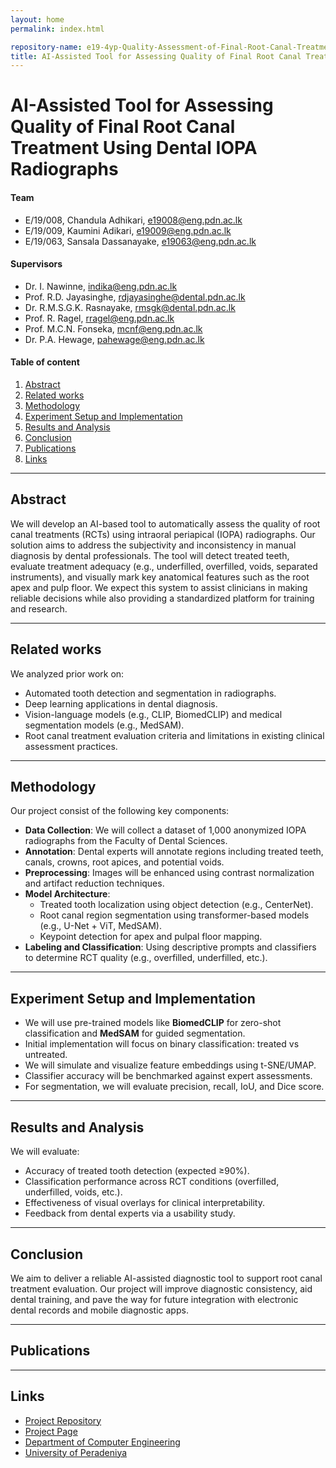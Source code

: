 ```yaml
---
layout: home
permalink: index.html

repository-name: e19-4yp-Quality-Assessment-of-Final-Root-Canal-Treatment-Using-Intra-Oral-Periapical-Radiographs
title: AI-Assisted Tool for Assessing Quality of Final Root Canal Treatment Using Dental IOPA Radiographs
---
```


# AI-Assisted Tool for Assessing Quality of Final Root Canal Treatment Using Dental IOPA Radiographs

#### Team

- E/19/008, Chandula Adhikari, [e19008@eng.pdn.ac.lk](mailto:e19008@eng.pdn.ac.lk)
- E/19/009, Kaumini Adikari, [e19009@eng.pdn.ac.lk](mailto:e19009@eng.pdn.ac.lk)
- E/19/063, Sansala Dassanayake, [e19063@eng.pdn.ac.lk](mailto:e19063@eng.pdn.ac.lk)

#### Supervisors

- Dr. I. Nawinne, [indika@eng.pdn.ac.lk](mailto:indika@eng.pdn.ac.lk)
- Prof. R.D. Jayasinghe, [rdjayasinghe@dental.pdn.ac.lk](mailto:rdjayasinghe@dental.pdn.ac.lk)
- Dr. R.M.S.G.K. Rasnayake, [rmsgk@dental.pdn.ac.lk](mailto:rmsgk@dental.pdn.ac.lk)
- Prof. R. Ragel, [rragel@eng.pdn.ac.lk](mailto:rragel@eng.pdn.ac.lk)
- Prof. M.C.N. Fonseka, [mcnf@eng.pdn.ac.lk](mailto:mcnf@eng.pdn.ac.lk)
- Dr. P.A. Hewage, [pahewage@eng.pdn.ac.lk](mailto:pahewage@eng.pdn.ac.lk)

#### Table of content

1. [Abstract](#abstract)
2. [Related works](#related-works)
3. [Methodology](#methodology)
4. [Experiment Setup and Implementation](#experiment-setup-and-implementation)
5. [Results and Analysis](#results-and-analysis)
6. [Conclusion](#conclusion)
7. [Publications](#publications)
8. [Links](#links)

---

## Abstract

We will develop an AI-based tool to automatically assess the quality of root canal treatments (RCTs) using intraoral periapical (IOPA) radiographs. Our solution aims to address the subjectivity and inconsistency in manual diagnosis by dental professionals. The tool will detect treated teeth, evaluate treatment adequacy (e.g., underfilled, overfilled, voids, separated instruments), and visually mark key anatomical features such as the root apex and pulp floor. We expect this system to assist clinicians in making reliable decisions while also providing a standardized platform for training and research.

---

## Related works

We analyzed prior work on:
- Automated tooth detection and segmentation in radiographs.
- Deep learning applications in dental diagnosis.
- Vision-language models (e.g., CLIP, BiomedCLIP) and medical segmentation models (e.g., MedSAM).
- Root canal treatment evaluation criteria and limitations in existing clinical assessment practices.

---

## Methodology

Our project consist of the following key components:
- **Data Collection**: We will collect a dataset of 1,000 anonymized IOPA radiographs from the Faculty of Dental Sciences.
- **Annotation**: Dental experts will annotate regions including treated teeth, canals, crowns, root apices, and potential voids.
- **Preprocessing**: Images will be enhanced using contrast normalization and artifact reduction techniques.
- **Model Architecture**:
  - Treated tooth localization using object detection (e.g., CenterNet).
  - Root canal region segmentation using transformer-based models (e.g., U-Net + ViT, MedSAM).
  - Keypoint detection for apex and pulpal floor mapping.
- **Labeling and Classification**: Using descriptive prompts and classifiers to determine RCT quality (e.g., overfilled, underfilled, etc.).

---

## Experiment Setup and Implementation

- We will use pre-trained models like **BiomedCLIP** for zero-shot classification and **MedSAM** for guided segmentation.
- Initial implementation will focus on binary classification: treated vs untreated.
- We will simulate and visualize feature embeddings using t-SNE/UMAP.
- Classifier accuracy will be benchmarked against expert assessments.
- For segmentation, we will evaluate precision, recall, IoU, and Dice score.

---

## Results and Analysis

We will evaluate:
- Accuracy of treated tooth detection (expected ≥90%).
- Classification performance across RCT conditions (overfilled, underfilled, voids, etc.).
- Effectiveness of visual overlays for clinical interpretability.
- Feedback from dental experts via a usability study.

---

## Conclusion

We aim to deliver a reliable AI-assisted diagnostic tool to support root canal treatment evaluation. Our project will improve diagnostic consistency, aid dental training, and pave the way for future integration with electronic dental records and mobile diagnostic apps.

---

## Publications

---

## Links

- [Project Repository](/cepdnaclk/e19-4yp-Quality-Assessment-of-Final-Root-Canal-Treatment-Using-Intra-Oral-Periapical-Radiographs/)
- [Project Page](https://cepdnaclk.github.io/e19-4yp-ai-assisted-rct-evaluation)
- [Department of Computer Engineering](http://www.ce.pdn.ac.lk/)
- [University of Peradeniya](https://eng.pdn.ac.lk/)

